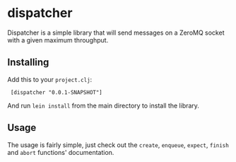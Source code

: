 # dispatcher

Dispatcher is a simple library that will send messages on a ZeroMQ socket with a given maximum throughput.

## Installing

Add this to your ``project.clj``:

     [dispatcher "0.0.1-SNAPSHOT"]

And run ``lein install`` from the main directory to install the library.

## Usage

The usage is fairly simple, just check out the ``create``, ``enqueue``, ``expect``, ``finish`` and ``abort`` functions' documentation.
